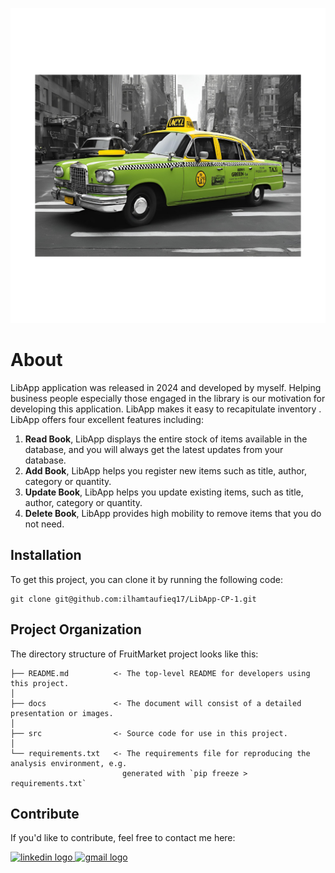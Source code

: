 ﻿![Header](./data/Untitled_design-11.png)

# About
LibApp application was released in 2024 and developed by myself. Helping business people especially those engaged in the library is our motivation for developing this application. LibApp makes it easy to recapitulate inventory . LibApp offers four excellent features including:

1. **Read Book**, LibApp displays the entire stock of items available in the database, and you will always get the latest updates from your database.
2. **Add Book**, LibApp helps you register new items such as title, author, category or quantity.
3. **Update Book**, LibApp helps you update existing items, such as title, author, category or quantity.
4. **Delete Book**, LibApp provides high mobility to remove items that you do not need.

## Installation

To get this project, you can clone it by running the following code:

    git clone git@github.com:ilhamtaufieq17/LibApp-CP-1.git

    
## Project Organization

The directory structure of FruitMarket project looks like this:

    ├── README.md          <- The top-level README for developers using this project.
    │
    ├── docs               <- The document will consist of a detailed presentation or images.
    │
    ├── src                <- Source code for use in this project.
    │
    └── requirements.txt   <- The requirements file for reproducing the analysis environment, e.g.
                             generated with `pip freeze > requirements.txt`

## Contribute

If you'd like to contribute, feel free to contact me here:

<a href="https://www.linkedin.com/in/ilham-taufieq-julfianto/" target="_blank">
    <img src="https://raw.githubusercontent.com/maurodesouza/profile-readme-generator/master/src/assets/icons/social/linkedin/default.svg" width="52" height="40" alt="linkedin logo"/>
  </a>
  <a href="mailto:taufieq17@gmail.com" target="_blank">
    <img src="https://raw.githubusercontent.com/maurodesouza/profile-readme-generator/master/src/assets/icons/social/gmail/default.svg"  width="52" height="40" alt="gmail logo"/>
  </a>
